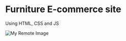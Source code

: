 # Furniture E-commerce site
Using HTML, CSS and JS

![My Remote Image](https://mega.nz/fm/BFlBjS4I)
